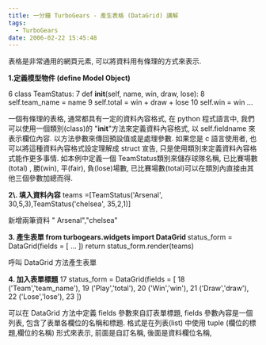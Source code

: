 ```yaml
---
title: 一分鐘 TurboGears - 產生表格 (DataGrid) 講解
tags:
  - TurboGears
date: 2006-02-22 15:45:48
---
```


表格是非常通用的網頁元素, 可以將資料用有條理的方式來表示.

<span style="font-weight:bold;">1.定義模型物件 (define Model Object)</span>

6   class TeamStatus:
7      def __init__(self, name, win, draw, lose):
8         self.team_name = name
9         self.total = win + draw + lose
10        self.win = win
...

一個有條理的表格, 通常都具有一定的資料內容格式, 在 python 程式語言中, 我們可以使用一個類別(class)的 "__init__"方法來定義資料內容格式, 以 self.fieldname 來表示欄位內容.
以方法參數來傳回預設值或是處理參數. 如果您是 c 語言使用者, 也可以將這種資料內容格式設定理解成 struct 宣告, 只是使用類別來定義資料內容格式能作更多事情.
如本例中定義一個 TeamStatus類別來儲存球隊名稱, 已比賽場數(total)
, 勝(win), 平(fair), 負(lose)場數, 已比賽場數(total)可以在類別內直接由其他三個參數加總而得.

<span style="font-weight:bold;">
2\. 填入資料內容</span>
teams =[TeamStatus('Arsenal', 30,5,3),TeamStatus('chelsea', 35,2,1)]

 新增兩筆資料 " Arsenal","chelsea"

<span style="font-weight:bold;">3\. 產生表單
from turbogears.widgets import DataGrid
</span>status_form = DataGrid(fields = [
...
])
return status_form.render(teams)

呼叫 DataGrid 方法產生表單

<span style="font-weight:bold;">4\. 加入表單標題</span>
17         status_form = DataGrid(fields = [
18              ('Team','team_name'),
19              ('Play','total'),
20              ('Win','win'),
21              ('Draw','draw'),
22              ('Lose','lose'),
23        ])

可以在 DataGrid 方法中定義 fields 參數來自訂表單標題, fields 參數內容是一個列表, 包含了表單各欄位的名稱和標題.
格式是在列表(list) 中使用 tuple (欄位的標題,欄位的名稱) 形式來表示, 
前面是自訂名稱, 後面是資料欄位名稱,